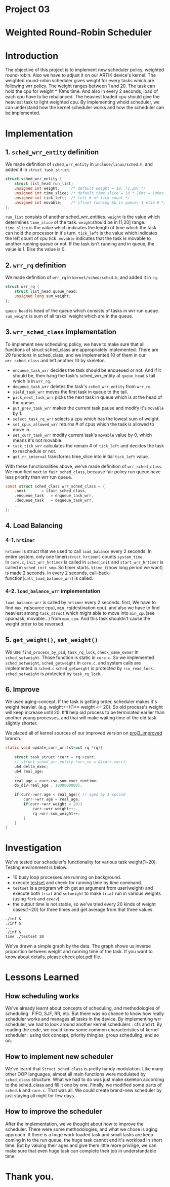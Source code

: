 # Project 03

# Weighted Round-Robin Scheduler

# Introduction
The objective of this project is to implement new scheduler policy, weighted round-robin. Also we have to adjust it on our ARTIK device's kernel. The weighted round-robin scheduler gives weight for every tasks which are following wrr policy. The weight ranges between 1 and 20. The task can hold the cpu for weight * 10ms time. And also in every 2 seconds, load of each cpu have to be rebalanced. The heaviest loaded cpu should give the heaviest task to light weighted cpu. By implementing whold scheduler, we can understand how the kernel scheduler works and how the scheduler can be implemented.

# Implementation
## 1. `sched_wrr_entity` definition
We made definition of `sched_wrr_entity` in `include/linux/sched.h`, and added it in `struct task_struct`.

```c
struct sched_wrr_entity {
	struct list_head run_list;
	unsigned int weight; 	 /* default weight = 10, [1,20] */
	unsigned int time_slice; /* default time slice = 10 * 10ms = 100ms */
	unsigned int tick_left;  /* left # of tick count */
	unsigned int movable;	 /* if(not running && in queue) 1 else 0 */
};
```
`run_list` consists of another sched_wrr_entities.
`weight` is the value which determines `time_slice` of the task. `weight`should be in [1,20] range.
`time_slice` is the value which indicates the length of time which the task can hold the processor in it's turn.
`tick_left` is the value which indicates the left count of cpu tick.
`movable` indicates that the task is movable to another running queue or not. If the task isn't running and in queue, the value is 1. Else the value is 0.


## 2. `wrr_rq` definition
We made definition of `wrr_rq` in `kernel/sched/sched.h`, and added it in `rq`.

```c
struct wrr_rq {
	struct list_head queue_head;
	unsigned long sum_weight;
};
```
`queue_head` is head of the queue which consists of tasks in wrr run queue.
`sum_weight` is sum of all tasks' weight which are in the queue.

## 3. `wrr_sched_class` implementation
To implement new scheduling policy, we have to make sure that all functions of struct sched_class are appropriately implemented. There are 20 functions in sched_class, and we implemented 10 of them in our `wrr_sched_class` and left another 10 by skeleton.


* `enqueue_task_wrr` decides the task should be enqueued or not. And if it should be, then hang the task's sched_wrr_entity at `queue_head`'s tail which is in `wrr_rq`.
* `dequeue_task_wrr` deletes the task's `sched_wrr_entity` from `wrr_rq`.
* `yield_task_wrr` moves the first task in queue to the tail.
* `pick_next_task_wrr` picks the next task in queue which is at the head of the queue.
* `put_prev_task_wrr` makes the current task pause and modify it's `movable` by 1.
* `select_task_rq_wrr` selects a cpu which has the lowest sum of weight.
* `set_cpus_allowed_wrr` returns # of cpus which the task is allowed to move in.
* `set_curr_task_wrr` modify current task's `movable` value by 0, which means it's not movable.
* `task_tick_wrr` calculates the remain # of `tick_left` and decides the task to reschedule or not.
* `get_rr_interval` transforms time_slice into initial `tick_left` value.

With these functionalities above, we've made definition of `wrr_sched_class`. We modified `next` to `fair_sched_class`, because fair policy run queue have less priority than wrr run queue.

```c
const struct sched_class wrr_sched_class = {
	.next		= &fair_sched_class,
	.enqueue_task	= enqueue_task_wrr,
	.dequeue_task	= dequeue_task_wrr,
	...
};
```
## 4. Load Balancing
### 4-1. `hrtimer`
`hrtimer` is struct that we used to call `load_balance` every 2 seconds.
In entire system, only one timer(`struct hrtimer`) counts `system_time`.  
In `core.c`, `init_wrr_hrtimer` is called in `sched_init` and `start_wrr_hrtimer` is called in `sched_init_smp`. So timer starts. `ktime_t`(how long period we want) is made 2 seconds. In every 2 seconds, call-back-function(`call_load_balance_wrr`) is called. 
### 4-2. `load_balance_wrr` implementation
`load_balance_wrr` is called by `hrtimer` every 2 seconds.
first, We have to find `max_rq`(source cpu), `min_rq`(destination cpu).
and also we have to find heaviest among `task_struct` which might able to move into `min_cpu`(see cpumask, movable...) from `max_cpu`. And this task shouldn't cause the weight order to be reversed.

## 5. `get_weight()`, `set_weight()`
We use `find_process_by_pid`, `task_rq_lock`, `check_same_owner` in `sched_setweight`. Those function is static in `core.c`. So we implemented `sched_setweight`, `sched_getweight` in `core.c`. and system calls are implemented in `sched.c`
`sched_getweight` is protected by `rcu_read_lock`.
`sched_setweight` is protected by `task_rq_lock`.

## 6. Improve
We used aging-concept. If the task is getting order, scheduler makes it's weight heavier. (e.g. weight++)(1<= weight <= 20). So old process's weight will keep increase until 20. It'll help old process to be terminated earlier than another young processes, and that will make waiting time of the old task slightly shorter.

We placed all of kernel sources of our improved version on [proj3_improved](https://github.com/swsnu/os-team7/tree/proj3_improved) branch.

```c
static void update_curr_wrr(struct rq *rq){
	
	struct task_struct *curr = rq->curr;
	// struct sched_wrr_entity *wrr_se = &(curr->wrr);
	u64 delta_exec;
	u64 real_age;
	...
	real_age = curr->se.sum_exec_runtime;
	do_div(real_age , 1000000000);

	if(curr->wrr.age < real_age){ // aged by 1 second
		curr->wrr.age = real_age;
		if(curr->wrr.weight < 20){
			curr->wrr.weight++;
			rq->wrr.sum_weight++;
		}
	}
}
```
# Investigation
We've tested our scheduler's functionality for various task weight(1~20). Testing environment is below.

* 10 busy loop processes are running on background.
* execute [testset](test/testset.c) and check for running time by time command.
* `testset` is a program which get an argument from user(weight) and execute both `trial` and `setweight` to make `trial` run in various weights (using `fork` and `execv`)
* the output time is not stable, so we've tried every 20 kinds of weight cases(1~20) for three times and get average from that three values. 

```
./inf &
./inf &
...
./inf &
time ./testset 20
```
We've drawn a simple graph by the data. The graph shows us inverse proportion between weight and running time of the task. If you want to know about details, please check [plot.pdf](plot.pdf) file.


# Lessons Learned
## How scheduling works
We've already learnt about concepts of scheduling, and methodologies of scheduling : FIFO, SJF, RR, etc. But there was no chance to know how really scheduler works and manages all tasks in the device. By implementing wrr scheduler, we had to look around another kernel schedulers : cfs and rt. By reading the code, we could know some common characteristics of kernel scheduler : using tick concept, priority thingies, group scheduling, and so on. 

## How to implement new scheduler
We've learnt that `Struct sched_class` is pretty handy modulation. Like many other OOP languages, almost all main functions were modulated by `sched_class` structure. What we had to do was just make skeleton according to the sched_class and fill it one by one. Finally, we modified some parts of `sched.h` and `core.c`. That was all. We could create brand-new scheduler by just staying all night for few days.

## How to improve the scheduler
After the implementation, we've thought about how to improve the scheduler. There were some methodologies, and what we chose is aging approach. If there is a huge work-loaded task and small tasks are keep coming in to the run queue, the huge task cannot end it's workload in short time. But by valuing their ages and give them little more privilige, we can make sure that even huge task can complete their job in understandable time.

# Thank you.
